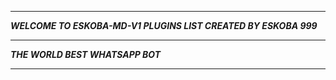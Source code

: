 -----------

***WELCOME TO ESKOBA-MD-V1 PLUGINS LIST CREATED BY ESKOBA 999***

-----------

***THE WORLD BEST WHATSAPP BOT***

----------
